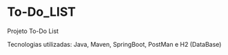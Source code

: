 # To-Do_LIST

Projeto To-Do List

Tecnologias utilizadas: Java, Maven, SpringBoot, PostMan e H2 (DataBase)

